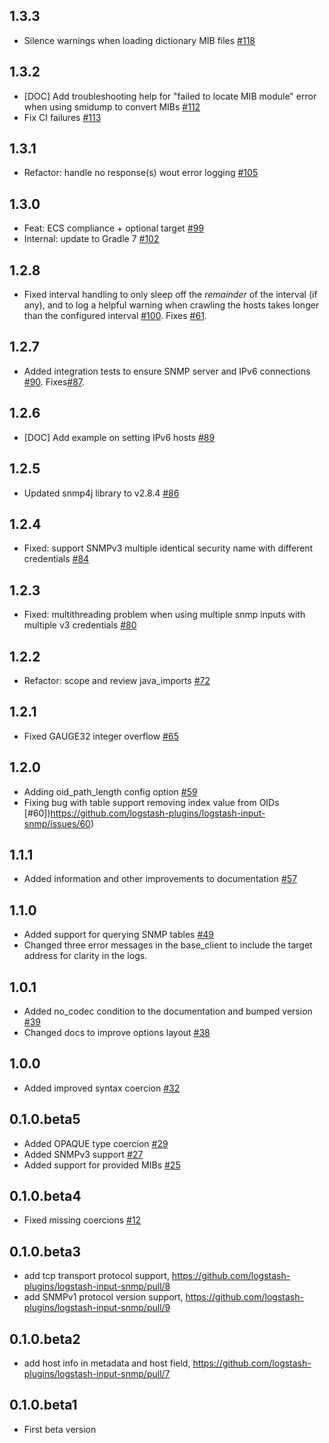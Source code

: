 ## 1.3.3
  - Silence warnings when loading dictionary MIB files [#118](https://github.com/logstash-plugins/logstash-input-snmp/pull/118)

## 1.3.2
  -  [DOC] Add troubleshooting help for "failed to locate MIB module" error when using smidump to convert MIBs [#112](https://github.com/logstash-plugins/logstash-input-snmp/pull/112)
  -  Fix CI failures [#113](https://github.com/logstash-plugins/logstash-input-snmp/pull/113)

## 1.3.1
  -  Refactor: handle no response(s) wout error logging [#105](https://github.com/logstash-plugins/logstash-input-snmp/pull/105)

## 1.3.0
  - Feat: ECS compliance + optional target [#99](https://github.com/logstash-plugins/logstash-input-snmp/pull/99)
  - Internal: update to Gradle 7 [#102](https://github.com/logstash-plugins/logstash-input-snmp/pull/102)

## 1.2.8
  - Fixed interval handling to only sleep off the _remainder_ of the interval (if any), and to log a helpful warning when crawling the hosts takes longer than the configured interval [#100](https://github.com/logstash-plugins/logstash-input-snmp/pull/100). Fixes [#61](https://github.com/logstash-plugins/logstash-input-snmp/issues/61).

## 1.2.7
  - Added integration tests to ensure SNMP server and IPv6 connections [#90](https://github.com/logstash-plugins/logstash-input-snmp/issues/90). Fixes[#87](https://github.com/logstash-plugins/logstash-input-snmp/issues/87).

## 1.2.6
  - [DOC] Add example on setting IPv6 hosts [#89](https://github.com/logstash-plugins/logstash-input-snmp/pull/89)

## 1.2.5
  - Updated snmp4j library to v2.8.4 [#86](https://github.com/logstash-plugins/logstash-input-snmp/pull/86)

## 1.2.4
  - Fixed: support SNMPv3 multiple identical security name with different credentials [#84](https://github.com/logstash-plugins/logstash-input-snmp/pull/84)

## 1.2.3
  - Fixed: multithreading problem when using multiple snmp inputs with multiple v3 credentials [#80](https://github.com/logstash-plugins/logstash-input-snmp/pull/80)

## 1.2.2
  - Refactor: scope and review java_imports [#72](https://github.com/logstash-plugins/logstash-input-snmp/pull/72)

## 1.2.1
  - Fixed GAUGE32 integer overflow [#65](https://github.com/logstash-plugins/logstash-input-snmp/pull/65)

## 1.2.0
  - Adding oid_path_length config option [#59](https://github.com/logstash-plugins/logstash-input-snmp/pull/59)
  - Fixing bug with table support removing index value from OIDs [#60])https://github.com/logstash-plugins/logstash-input-snmp/issues/60)

## 1.1.1
  - Added information and other improvements to documentation [#57](https://github.com/logstash-plugins/logstash-input-snmp/pull/57)

## 1.1.0
  - Added support for querying SNMP tables [#49](https://github.com/logstash-plugins/logstash-input-snmp/pull/49)
  - Changed three error messages in the base_client to include the target address for clarity in the logs.

## 1.0.1
  - Added no_codec condition to the documentation and bumped version [#39](https://github.com/logstash-plugins/logstash-input-snmp/pull/39)
  - Changed docs to improve options layout [#38](https://github.com/logstash-plugins/logstash-input-snmp/pull/38)

## 1.0.0
  - Added improved syntax coercion [#32](https://github.com/logstash-plugins/logstash-input-snmp/pull/32)

## 0.1.0.beta5
  - Added OPAQUE type coercion [#29](https://github.com/logstash-plugins/logstash-input-snmp/pull/29)
  - Added SNMPv3 support [#27](https://github.com/logstash-plugins/logstash-input-snmp/pull/27)
  - Added support for provided MIBs [#25](https://github.com/logstash-plugins/logstash-input-snmp/pull/25)

## 0.1.0.beta4
  - Fixed missing coercions [#12](https://github.com/logstash-plugins/logstash-input-snmp/pull/12)

## 0.1.0.beta3
  - add tcp transport protocol support, https://github.com/logstash-plugins/logstash-input-snmp/pull/8
  - add SNMPv1 protocol version support, https://github.com/logstash-plugins/logstash-input-snmp/pull/9

## 0.1.0.beta2
  - add host info in metadata and host field, https://github.com/logstash-plugins/logstash-input-snmp/pull/7

## 0.1.0.beta1
  - First beta version
